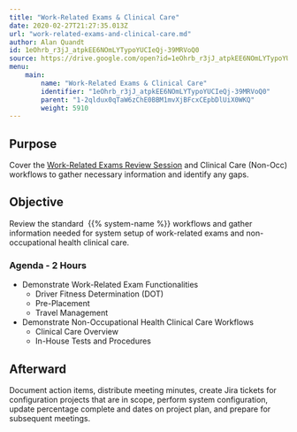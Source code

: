 ```yaml
---
title: "Work-Related Exams & Clinical Care"
date: 2020-02-27T21:27:35.013Z
url: "work-related-exams-and-clinical-care.md"
author: Alan Quandt
id: 1eOhrb_r3jJ_atpkEE6NOmLYTypoYUCIeQj-39MRVoQ0
source: https://drive.google.com/open?id=1eOhrb_r3jJ_atpkEE6NOmLYTypoYUCIeQj-39MRVoQ0
menu:
    main:
        name: "Work-Related Exams & Clinical Care"
        identifier: "1eOhrb_r3jJ_atpkEE6NOmLYTypoYUCIeQj-39MRVoQ0"
        parent: "1-2qldux0qTaW6zChE0BBM1mvXjBFcxCEpbDlUiX0WKQ"
        weight: 5910
---
```

## Purpose

Cover the [Work-Related Exams Review Session](review-session-work-related-exams.md) and Clinical Care (Non-Occ) workflows to gather necessary information and identify any gaps.

## Objective

Review the standard  {{% system-name %}} workflows and gather information needed for system setup of work-related exams and non-occupational health clinical care.

### Agenda - 2 Hours

* Demonstrate Work-Related Exam Functionalities
    * Driver Fitness Determination (DOT)
    * Pre-Placement
    * Travel Management
* Demonstrate Non-Occupational Health Clinical Care Workflows
    * Clinical Care Overview
    * In-House Tests and Procedures

## Afterward

Document action items, distribute meeting minutes, create Jira tickets for configuration projects that are in scope, perform system configuration, update percentage complete and dates on project plan, and prepare for subsequent meetings.

